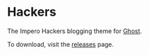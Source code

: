 # Hackers

The Impero Hackers blogging theme for [Ghost](http://github.com/tryghost/ghost/).

To download, visit the [releases](https://github.com/imperodesign/hackers-ghost/releases) page.
